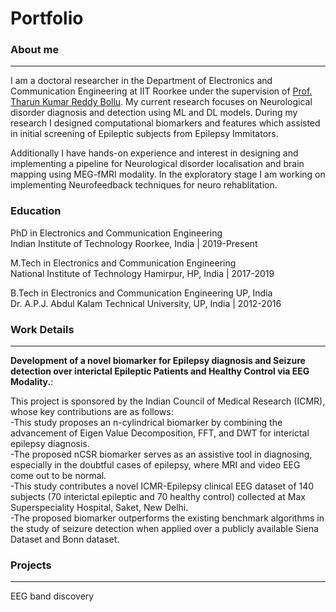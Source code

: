# Portfolio 
### About me
***  
I am a doctoral researcher in the Department of Electronics and Communication Engineering at IIT Roorkee under the supervision of [Prof. Tharun Kumar Reddy Bollu](https://tharuniitk.github.io/). My current research focuses on Neurological disorder diagnosis and detection using ML and DL models. During my research I designed computational biomarkers and features which assisted in initial screening of Epileptic subjects from Epilepsy Immitators. 

Additionally I have hands-on experience and interest in designing and implementing a pipeline for Neurological disorder localisation and brain mapping using MEG-fMRI modality. In the exploratory stage I am working on implementing Neurofeedback techniques for neuro rehablitation.  
### Education
PhD in Electronics and Communication Engineering  
Indian Institute of Technology Roorkee, India | 2019-Present

M.Tech in Electronics and Communication Engineering  
National Institute of Technology Hamirpur, HP, India | 2017-2019    

B.Tech in Electronics and Communication Engineering UP, India  
Dr. A.P.J. Abdul Kalam Technical University, UP, India | 2012-2016
### Work Details
***  
**Development of a novel biomarker for Epilepsy diagnosis and Seizure detection over interictal Epileptic Patients and Healthy Control via EEG Modality.**:

This project is sponsored by the Indian Council of Medical Research (ICMR), whose key contributions are as follows:  
-This study proposes an n-cylindrical biomarker by combining the advancement of Eigen Value Decomposition, FFT, and DWT for interictal epilepsy diagnosis.  
-The proposed nCSR biomarker serves as an assistive tool in diagnosing, especially in the doubtful cases of epilepsy, where MRI and video EEG come out to be normal.  
-This study contributes a novel ICMR-Epilepsy clinical EEG dataset of 140 subjects (70 interictal epileptic and 70 healthy control) collected at Max Superspeciality Hospital, Saket, New Delhi.  
-The proposed biomarker outperforms the existing benchmark algorithms in the study of seizure detection when applied over a publicly available Siena Dataset and Bonn dataset.

### Projects
***  
EEG band discovery
